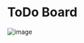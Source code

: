 # ToDo Board

![image](https://github.com/makmakale/todo-board/assets/150532778/66c05738-87b4-4f31-9f2d-ec16b38db16f)
